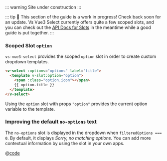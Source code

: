 ::: warning
Site under construction
:::

::: tip 🚧 
This section of the guide is a work in progress! Check back soon for
an update. Vs Vue3 Select currently offers quite a few scoped slots, and you can
check out the [API Docs for Slots](../api/slots.md) in the meantime while a good
guide is put together. 
:::

### Scoped Slot `option`

`vs-vue3-select` provides the scoped `option` slot in order to create custom dropdown
templates.

```html
<v-select :options="options" label="title">
  <template v-slot:option="option">
    <span :class="option.icon"></span>
    {{ option.title }}
  </template>
</v-select>
```

Using the `option` slot with props `"option"` provides the current option
variable to the template.

<CodePen url="wvNZjrP" height="500"/>

### Improving the default `no-options` text

The `no-options` slot is displayed in the dropdown when `filteredOptions === 0`.
By default, it displays _Sorry, no matching options_. You can add more
contextual information by using the slot in your own apps.

<BetterNoOptions />

@[code](../.vuepress/components/BetterNoOptions.vue)
